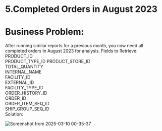 # 5.Completed Orders in August 2023  
# Business Problem:    
 After running similar reports for a previous month, you now need all completed orders in August 2023 for analysis.
Fields to Retrieve:  
PRODUCT_ID    
PRODUCT_TYPE_ID
PRODUCT_STORE_ID  
TOTAL_QUANTITY  
INTERNAL_NAME  
FACILITY_ID  
EXTERNAL_ID  
FACILITY_TYPE_ID  
ORDER_HISTORY_ID  
ORDER_ID  
ORDER_ITEM_SEQ_ID    
SHIP_GROUP_SEQ_ID    
Solution:    

![Screenshot from 2025-03-10 00-35-37](https://github.com/user-attachments/assets/493548af-8436-4aec-8cec-e16a43b5f657)

